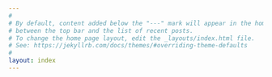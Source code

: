 ```yaml
---
#
# By default, content added below the "---" mark will appear in the home page
# between the top bar and the list of recent posts.
# To change the home page layout, edit the _layouts/index.html file.
# See: https://jekyllrb.com/docs/themes/#overriding-theme-defaults
#
layout: index
---
```

